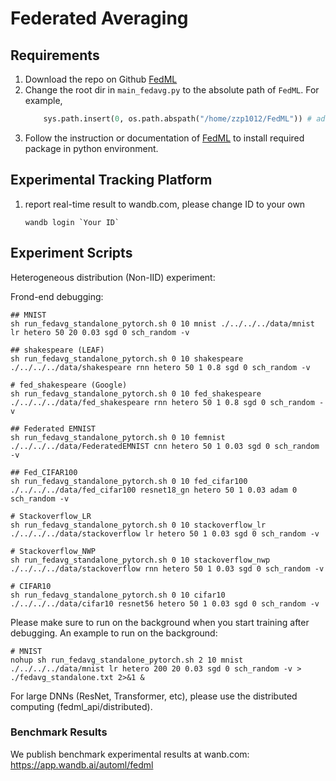 # Federated Averaging

## Requirements

1. Download the repo on Github [FedML](https://github.com/FedML-AI/FedML)
2. Change the root dir in `main_fedavg.py` to the absolute path of `FedML`. For example,
    ```python
        sys.path.insert(0, os.path.abspath("/home/zzp1012/FedML")) # add the root dir of FedML
    ```
3. Follow the instruction or documentation of [FedML](https://github.com/FedML-AI/FedML) to install required package in python environment.

## Experimental Tracking Platform 

1. report real-time result to wandb.com, please change ID to your own
    ```
    wandb login `Your ID`
    ```

## Experiment Scripts
Heterogeneous distribution (Non-IID) experiment:

Frond-end debugging:
``` 
## MNIST
sh run_fedavg_standalone_pytorch.sh 0 10 mnist ./../../../data/mnist lr hetero 50 20 0.03 sgd 0 sch_random -v

## shakespeare (LEAF)
sh run_fedavg_standalone_pytorch.sh 0 10 shakespeare ./../../../data/shakespeare rnn hetero 50 1 0.8 sgd 0 sch_random -v

# fed_shakespeare (Google)
sh run_fedavg_standalone_pytorch.sh 0 10 fed_shakespeare ./../../../data/fed_shakespeare rnn hetero 50 1 0.8 sgd 0 sch_random -v

## Federated EMNIST
sh run_fedavg_standalone_pytorch.sh 0 10 femnist ./../../../data/FederatedEMNIST cnn hetero 50 1 0.03 sgd 0 sch_random -v

## Fed_CIFAR100
sh run_fedavg_standalone_pytorch.sh 0 10 fed_cifar100 ./../../../data/fed_cifar100 resnet18_gn hetero 50 1 0.03 adam 0 sch_random -v

# Stackoverflow_LR
sh run_fedavg_standalone_pytorch.sh 0 10 stackoverflow_lr ./../../../data/stackoverflow lr hetero 50 1 0.03 sgd 0 sch_random -v

# Stackoverflow_NWP
sh run_fedavg_standalone_pytorch.sh 0 10 stackoverflow_nwp ./../../../data/stackoverflow rnn hetero 50 1 0.03 sgd 0 sch_random -v

# CIFAR10
sh run_fedavg_standalone_pytorch.sh 0 10 cifar10 ./../../../data/cifar10 resnet56 hetero 50 1 0.03 sgd 0 sch_random -v
```

Please make sure to run on the background when you start training after debugging. An example to run on the background:
``` 
# MNIST
nohup sh run_fedavg_standalone_pytorch.sh 2 10 mnist ./../../../data/mnist lr hetero 200 20 0.03 sgd 0 sch_random -v > ./fedavg_standalone.txt 2>&1 &
```

For large DNNs (ResNet, Transformer, etc), please use the distributed computing (fedml_api/distributed). 


### Benchmark Results
We publish benchmark experimental results at wanb.com: \
https://app.wandb.ai/automl/fedml
